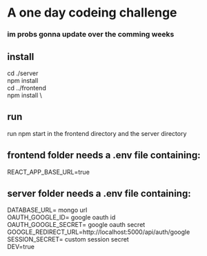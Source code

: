 # A one day codeing challenge
### im probs gonna update over the comming weeks

## install
cd ./server \
npm install \
cd ../frontend \
npm install \

## run
run npm start in the frontend directory and the server directory

## frontend folder needs a .env file containing:
REACT_APP_BASE_URL=true
## server folder needs a .env file containing:
DATABASE_URL= mongo url\
OAUTH_GOOGLE_ID= google oauth id\
OAUTH_GOOGLE_SECRET= google oauth secret\
GOOGLE_REDIRECT_URL=http://localhost:5000/api/auth/google \
SESSION_SECRET= custom session secret\
DEV=true
